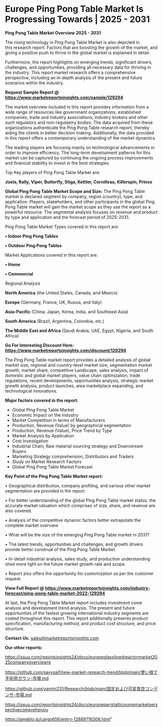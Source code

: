 # Europe Ping Pong Table Market Is Progressing Towards | 2025 - 2031

<Strong> Ping Pong Table Market Overview 2025 - 2031</strong>

The rising technology in Ping Pong Table Market is also depicted in this research report. Factors that are boosting the growth of the market, and giving a positive push to thrive in the global market is explained in detail.

Furthermore, the report highlights on emerging trends, significant drivers, challenges, and opportunities, providing all necessary data for thriving in the industry. This report market research offers a comprehensive perspective, including an in-depth analysis of the present and future scenarios within the industry.

<strong>Request Sample Report @ <a href=https://www.marketreportsinsights.com/sample/129294>https://www.marketreportsinsights.com/sample/129294</a></strong>

The market overview included in this report provides information from a wide range of resources like government organizations, established companies, trade and industry associations, industry brokers and other such regulatory and non-regulatory bodies. The data acquired from these organizations authenticate the Ping Pong Table research report, thereby aiding the clients in better decision making. Additionally, the data provided in this report offers a contemporary understanding of the market dynamics.

The leading players are focusing mainly on technological advancements in order to improve efficiency. The long-term development patterns for this market can be captured by continuing the ongoing process improvements and financial stability to invest in the best strategies.

Top Key players of Ping Pong Table Market are:

<strong>Joola, Rally, Viper, Butterfly, Stiga, Kettler, Cornilleau, Killerspin, Prince</strong>

<strong><b>Global Ping Pong Table Market Scope and Size:</b></strong>
The Ping Pong Table market is declared segment by company, region (country), type, and application. Players, stakeholders, and other participants in the global Ping Pong Table market will gain the market scope as they use the report as a powerful resource. The segmental analysis focuses on revenue and product by type and application and the forecast period of 2025-2031.

Ping Pong Table Market Types covered in this report are:

<strong>• Indoor Ping Pong Tables

• Outdoor Ping Pong Tables</strong>

Market Applications covered in this report are:

<strong>• Home

• Commercial</strong> 

Regional Analysis

<strong>North America</strong> (the United States, Canada, and Mexico)

<strong>Europe</strong> (Germany, France, UK, Russia, and Italy)

<strong>Asia-Pacific</strong> (China, Japan, Korea, India, and Southeast Asia)

<strong>South America</strong> (Brazil, Argentina, Colombia, etc.)

<strong>The Middle East and Africa</strong> (Saudi Arabia, UAE, Egypt, Nigeria, and South Africa)

<strong>Go For Interesting Discount Here: <a href=https://www.marketreportsinsights.com/discount/129294>https://www.marketreportsinsights.com/discount/129294</a></strong>

The Ping Pong Table market report provides a detailed analysis of global market size, regional and country-level market size, segmentation market growth, market share, competitive Landscape, sales analysis, impact of domestic and global market players, value chain optimization, trade regulations, recent developments, opportunities analysis, strategic market growth analysis, product launches, area marketplace expanding, and technological innovations.

<strong><b>Major factors covered in the report:</b></strong>
<ul>
  <li>Global Ping Pong Table Market </li>
  <li>Economic Impact on the Industry</li>
  <li>Market Competition in terms of Manufacturers</li>
  <li>Production, Revenue (Value) by geographical segmentation</li>
  <li>Production, Revenue (Value), Price Trend by Type</li>
  <li>Market Analysis by Application</li>
  <li>Cost Investigation</li>
  <li>Industrial Chain, Raw material sourcing strategy and Downstream Buyers</li>
  <li>Marketing Strategy comprehension, Distributors and Traders</li>
  <li>Study on Market Research Factors</li>
  <li>Global Ping Pong Table Market Forecast</li>
</ul>

<strong><b>Key Point of the Ping Pong Table Market report:</b></strong>

• Geographical distribution, company profiling, and various other market segmentation are provided in the report.

• For better understanding of the global Ping Pong Table market status, the accurate market valuation which comprises of size, share, and revenue are also covered.

• Analysis of the competitive dynamic factors better extrapolate the complete market overview

• What will be the size of the emerging Ping Pong Table market in 2031?

• The latest trends, opportunities and challenges, and growth drivers provide better construal of the Ping Pong Table Market.

• In-detail industrial analysis, sales study, and production understanding shed more light on the future market growth rate and scope.

• Report also offers the opportunity for customization as per the customer request.

<strong><b>View Full Report @ <a href=https://www.marketreportsinsights.com/industry-forecast/ping-pong-table-market-2022-129294>https://www.marketreportsinsights.com/industry-forecast/ping-pong-table-market-2022-129294</a></b></strong>


At last, the Ping Pong Table Market report includes investment come analysis and development trend analysis. The present and future opportunities of the fastest growing international industry segments are coated throughout this report. This report additionally presents product specification, manufacturing method, and product cost structure, and price structure.

<strong>Contact Us:</strong>
sales@marketreportsinsights.com

<strong>Our other reports:</strong>

<a href=https://issuu.com/reportsinsights24/docs/europeglasslinedreactormarket2025companyoverviewre>https://issuu.com/reportsinsights24/docs/europeglasslinedreactormarket2025companyoverviewre</a>

<a href=https://github.com/sayysaif/new-market-research-trend/blob/main/使い捨て手術用ガウン-市場.md>https://github.com/sayysaif/new-market-research-trend/blob/main/使い捨て手術用ガウン-市場.md</a>

<a href=https://github.com/yamini231/Research/blob/main/固定および可変真空コンデンサ-市場.md>https://github.com/yamini231/Research/blob/main/固定および可変真空コンデンサ-市場.md</a>

<a href=https://issuu.com/reportsinsights24/docs/europeperistalticpumpmarketperspectivecomprehensiv>https://issuu.com/reportsinsights24/docs/europeperistalticpumpmarketperspectivecomprehensiv</a>

<a href=https://ameblo.jp/cargo656/entry-12889716306.html>https://ameblo.jp/cargo656/entry-12889716306.html</a>"
